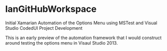 IanGitHubWorkspace
==================

Initial Xamarian Automation of the Options Menu using MSTest and Visual Studio CodedUI Project Development

This is an early preview of the automation framework that I would construct around testing the options menu in Visaul Studio 2013.
